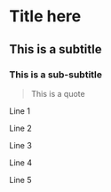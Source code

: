 # Title here
## This is a subtitle
### This is a sub-subtitle

> This is a quote

Line 1

Line 2

Line 3

Line 4 

Line 5
